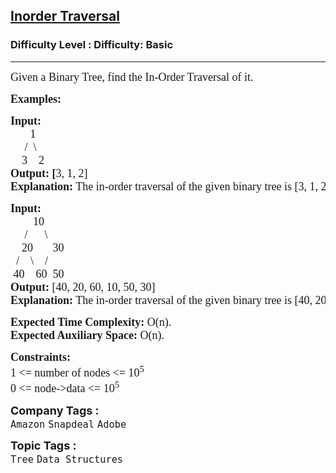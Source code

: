 <h2><a href="https://www.geeksforgeeks.org/problems/inorder-traversal/1">Inorder Traversal</a></h2><h3>Difficulty Level : Difficulty: Basic</h3><hr><div class="problems_problem_content__Xm_eO"><p style="font-family: &quot;ADLaM Display&quot;, Nunito;"><span style="font-size: 18px; font-family: &quot;ADLaM Display&quot;, Nunito;">Given a Binary Tree, find the In-Order Traversal of it.</span></p>
<p style="font-family: &quot;ADLaM Display&quot;, Nunito;"><span style="font-size: 18px; font-family: &quot;ADLaM Display&quot;, Nunito;"><strong style="font-family: &quot;ADLaM Display&quot;, &quot;Source Sans 3&quot;;">Examples:</strong></span></p>
<pre style="font-family: &quot;ADLaM Display&quot;, Nunito;"><span style="font-size: 18px; font-family: &quot;ADLaM Display&quot;, Nunito;"><strong style="font-family: &quot;ADLaM Display&quot;, &quot;Source Sans 3&quot;;">Input:
</strong>&nbsp;&nbsp;&nbsp; &nbsp;  1
 &nbsp;&nbsp;&nbsp;&nbsp;/&nbsp; \
 &nbsp;&nbsp; 3&nbsp;&nbsp;&nbsp; 2
<strong style="font-family: &quot;ADLaM Display&quot;, &quot;Source Sans 3&quot;;">Output: [</strong>3, 1, 2]<br style="font-family: &quot;ADLaM Display&quot;, Nunito;"><strong style="font-family: &quot;ADLaM Display&quot;, &quot;Source Sans 3&quot;;">Explanation:</strong> The in-order traversal of the given binary tree is [3, 1, 2].</span></pre>
<pre style="font-family: &quot;ADLaM Display&quot;, Nunito;"><span style="font-size: 18px; font-family: &quot;ADLaM Display&quot;, Nunito;"><strong style="font-family: &quot;ADLaM Display&quot;, &quot;Source Sans 3&quot;;">Input:
</strong>        10
 &nbsp; &nbsp; /&nbsp;&nbsp;&nbsp;   \ 
    20&nbsp;&nbsp;&nbsp;&nbsp;&nbsp;  30 
  /&nbsp;&nbsp;&nbsp; \&nbsp; &nbsp; /
 40&nbsp;&nbsp;  60&nbsp; 50
<strong style="font-family: &quot;ADLaM Display&quot;, &quot;Source Sans 3&quot;;">Output: </strong>[40, 20, 60, 10, 50, 30]<br style="font-family: &quot;ADLaM Display&quot;, Nunito;"><strong style="font-family: &quot;ADLaM Display&quot;, &quot;Source Sans 3&quot;;">Explanation:</strong> The in-order traversal of the given binary tree is <span style="font-family: &quot;ADLaM Display&quot;, Nunito;">[</span><span style="font-family: &quot;ADLaM Display&quot;, Nunito;">40, 20, 60, 10, 50, 30].</span></span></pre>
<p style="font-family: &quot;ADLaM Display&quot;, Nunito;"><span style="font-size: 18px; font-family: &quot;ADLaM Display&quot;, Nunito;"><strong style="font-family: &quot;ADLaM Display&quot;, &quot;Source Sans 3&quot;;">Expected Time Complexity:&nbsp;</strong>O(n).<br style="font-family: &quot;ADLaM Display&quot;, Nunito;"><strong style="font-family: &quot;ADLaM Display&quot;, &quot;Source Sans 3&quot;;">Expected Auxiliary Space:&nbsp;</strong>O(n).</span></p>
<p style="font-family: &quot;ADLaM Display&quot;, Nunito;"><span style="font-size: 18px; font-family: &quot;ADLaM Display&quot;, Nunito;"><strong style="font-family: &quot;ADLaM Display&quot;, &quot;Source Sans 3&quot;;">Constraints:</strong><br style="font-family: &quot;ADLaM Display&quot;, Nunito;">1 &lt;= number of nodes &lt;= 10<sup style="font-family: &quot;ADLaM Display&quot;, Nunito;">5</sup><br style="font-family: &quot;ADLaM Display&quot;, Nunito;">0 &lt;= node-&gt;data &lt;= 10<sup style="font-family: &quot;ADLaM Display&quot;, Nunito;">5</sup></span></p></div><p><span style=font-size:18px><strong>Company Tags : </strong><br><code>Amazon</code>&nbsp;<code>Snapdeal</code>&nbsp;<code>Adobe</code>&nbsp;<br><p><span style=font-size:18px><strong>Topic Tags : </strong><br><code>Tree</code>&nbsp;<code>Data Structures</code>&nbsp;